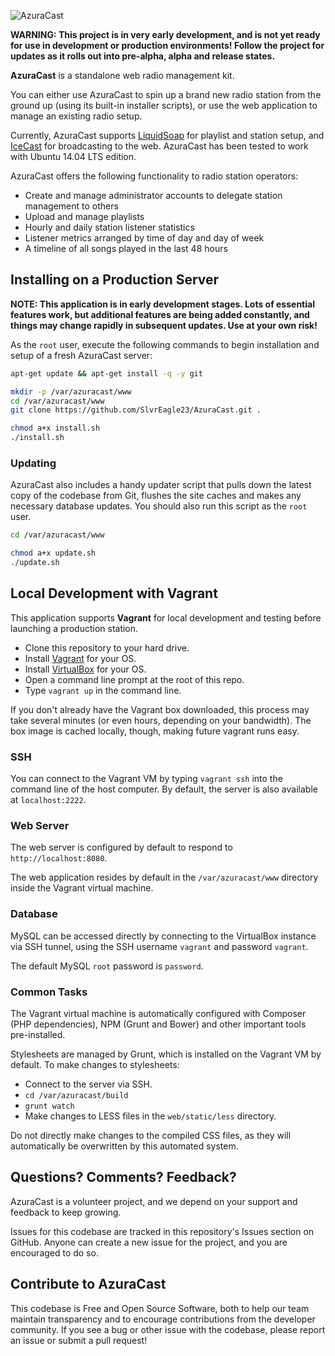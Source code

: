 ![AzuraCast](https://raw.githubusercontent.com/SlvrEagle23/AzuraCast/master/resources/azuracast.png)

**WARNING: This project is in very early development, and is not yet ready for use in development or production environments! Follow the project for updates as it rolls out into pre-alpha, alpha and release states.**

**AzuraCast** is a standalone web radio management kit.
 
You can either use AzuraCast to spin up a brand new radio station from the ground up (using its built-in installer scripts), or use the web application to manage an existing radio setup.

Currently, AzuraCast supports [LiquidSoap](http://liquidsoap.fm/) for playlist and station setup, and [IceCast](http://icecast.org/) for broadcasting to the web. AzuraCast has been tested to work with Ubuntu 14.04 LTS edition.

AzuraCast offers the following functionality to radio station operators:

* Create and manage administrator accounts to delegate station management to others
* Upload and manage playlists
* Hourly and daily station listener statistics
* Listener metrics arranged by time of day and day of week 
* A timeline of all songs played in the last 48 hours

## Installing on a Production Server

**NOTE: This application is in early development stages. Lots of essential features work, but additional features are being added constantly, and things may change rapidly in subsequent updates. Use at your own risk!**

As the `root` user, execute the following commands to begin installation and setup of a fresh AzuraCast server:

```bash
apt-get update && apt-get install -q -y git

mkdir -p /var/azuracast/www
cd /var/azuracast/www
git clone https://github.com/SlvrEagle23/AzuraCast.git .

chmod a+x install.sh
./install.sh
```

### Updating

AzuraCast also includes a handy updater script that pulls down the latest copy of the codebase from Git, flushes the site caches and makes any necessary database updates. You should also run this script as the `root` user.

```bash
cd /var/azuracast/www

chmod a+x update.sh
./update.sh
```

## Local Development with Vagrant

This application supports **Vagrant** for local development and testing before launching a production station.

* Clone this repository to your hard drive.
* Install [Vagrant](http://www.vagrantup.com/) for your OS.
* Install [VirtualBox](https://www.virtualbox.org/wiki/Downloads) for your OS.
* Open a command line prompt at the root of this repo.
* Type `vagrant up` in the command line.

If you don't already have the Vagrant box downloaded, this process may take several minutes (or even hours, depending on your bandwidth). The box image is cached locally, though, making future vagrant runs easy.

### SSH

You can connect to the Vagrant VM by typing `vagrant ssh` into the command line of the host computer. By default, the server is also available at `localhost:2222`.

### Web Server

The web server is configured by default to respond to `http://localhost:8080`.

The web application resides by default in the `/var/azuracast/www` directory inside the Vagrant virtual machine.

### Database

MySQL can be accessed directly by connecting to the VirtualBox instance via SSH tunnel, using the SSH username `vagrant` and password `vagrant`.

The default MySQL `root` password is `password`.

### Common Tasks

The Vagrant virtual machine is automatically configured with Composer (PHP dependencies), NPM (Grunt and Bower) and other important tools pre-installed.

Stylesheets are managed by Grunt, which is installed on the Vagrant VM by default. To make changes to stylesheets:

* Connect to the server via SSH.
* `cd /var/azuracast/build`
* `grunt watch`
* Make changes to LESS files in the `web/static/less` directory.

Do not directly make changes to the compiled CSS files, as they will automatically be overwritten by this automated system.

## Questions? Comments? Feedback?

AzuraCast is a volunteer project, and we depend on your support and feedback to keep growing.

Issues for this codebase are tracked in this repository's Issues section on GitHub. Anyone can create a new issue for the project, and you are encouraged to do so.

## Contribute to AzuraCast

This codebase is Free and Open Source Software, both to help our team maintain transparency and to encourage contributions from the developer community. If you see a bug or other issue with the codebase, please report an issue or submit a pull request!
